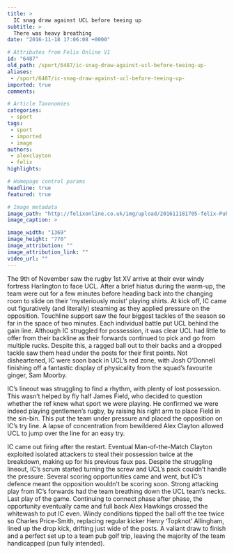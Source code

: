 ```yaml
---
title: >
  IC snag draw against UCL before teeing up
subtitle: >
  There was heavy breathing
date: "2016-11-18 17:06:08 +0000"

# Attributes from Felix Online V1
id: "6487"
old_path: /sport/6487/ic-snag-draw-against-ucl-before-teeing-up-
aliases:
 - /sport/6487/ic-snag-draw-against-ucl-before-teeing-up-
imported: true
comments:

# Article Taxonomies
categories:
 - sport
tags:
 - sport
 - imported
 - image
authors:
 - alexclayton
 - felix
highlights:

# Homepage control params
headline: true
featured: true

# Image metadata
image_path: "http://felixonline.co.uk/img/upload/201611181705-felix-Pub Golf.jpg"
image_caption: >

image_width: "1369"
image_height: "770"
image_attribution: ""
image_attribution_link: ""
video_url: ""
---
```


The 9th of November saw the rugby 1st XV arrive at their ever windy fortress Harlington to face UCL. After a brief hiatus during the warm-up, the team were out for a few minutes before heading back into the changing room to slide on their ‘mysteriously moist’ playing shirts.
 At kick off, IC came out figuratively (and literally) steaming as they applied pressure on the opposition. Touchline support saw the four biggest tackles of the season so far in the space of two minutes. Each individual battle put UCL behind the gain line. Although IC struggled for possession, it was clear UCL had little to offer from their backline as their forwards continued to pick and go from multiple rucks. Despite this, a ragged ball out to their backs and a dropped tackle saw them head under the posts for their first points. Not disheartened, IC were soon back in UCL’s red zone, with Josh O’Donnell finishing off a fantastic display of physicality from the squad’s favourite ginger, Sam Moorby.

IC’s lineout was struggling to find a rhythm, with plenty of lost possession. This wasn’t helped by fly half James Field, who decided to question whether the ref knew what sport we were playing. He confirmed we were indeed playing gentlemen’s rugby, by raising his right arm to place Field in the sin-bin. This put the team under pressure and placed the opposition on IC’s try line. A lapse of concentration from bewildered Alex Clayton allowed UCL to jump over the line for an easy try.

IC came out firing after the restart. Eventual Man-of-the-Match Clayton exploited isolated attackers to steal their possession twice at the breakdown, making up for his previous faux pas. Despite the struggling lineout, IC’s scrum started turning the screw and UCL’s pack couldn’t handle the pressure. Several scoring opportunities came and went, but IC’s defence meant the opposition wouldn’t be scoring soon. Strong attacking play from IC’s forwards had the team breathing down the UCL team’s necks. Last play of the game. Continuing to connect phase after phase, the opportunity eventually came and full back Alex Hawkings crossed the whitewash to put IC even. Windy conditions tipped the ball off the tee twice so Charles Price-Smith, replacing regular kicker Henry ‘Topknot’ Allingham, lined up the drop kick, drifting just wide of the posts. A valiant draw to finish and a perfect set up to a team pub golf trip, leaving the majority of the team handicapped (pun fully intended).

